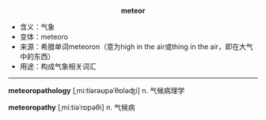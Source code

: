 
**<center>meteor</center>**

- <span class="definition">含义：气象</span>
- <span class="definition">变体：meteoro</span>
- <span class="definition">来源：希腊单词meteoron（意为high in the air或thing in the air，即在大气中的东西）</span>
- <span class="definition">用途：构成气象相关词汇</span>

---

<span class="vocabulary">**meteoropathology**</span> [ˌmi:tiərəʊpəˈθɒləʤi] n. 气候病理学

<span class="vocabulary">**meteoropathy**</span> [ˌmi:tiəˈrɒpəθi] n. 气候病